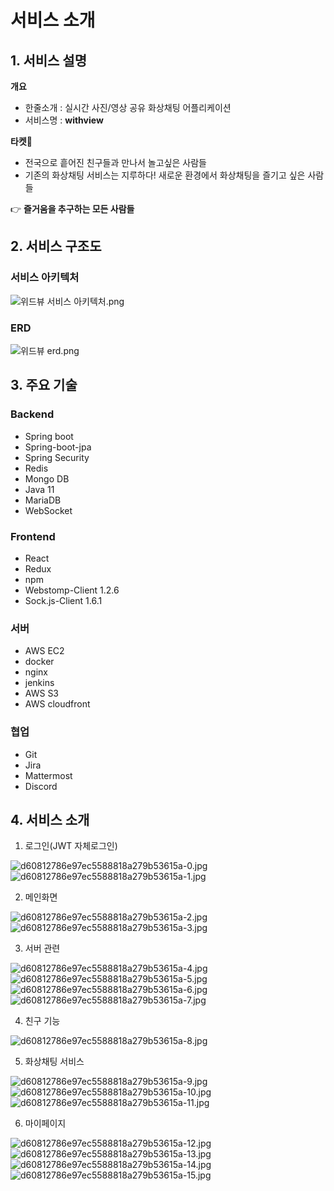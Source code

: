 # 서비스 소개

## 1. 서비스 설명

**개요**

- 한줄소개 : 실시간 사진/영상 공유 화상채팅 어플리케이션
- 서비스명 : **withview**

**타켓**🎯

- 전국으로 흩어진 친구들과 만나서 놀고싶은 사람들
- 기존의 화상채팅 서비스는 지루하다! 새로운 환경에서 화상채팅을 즐기고 싶은 사람들

👉 **즐거움을 추구하는 모든 사람들**

## 2. 서비스 구조도

### 서비스 아키텍처
![위드뷰 서비스 아키텍처.png](./imgs/withview-architecture.png)

### ERD
![위드뷰 erd.png](./imgs/withview-erd.png)


## 3. 주요 기술

### Backend

- Spring boot
- Spring-boot-jpa
- Spring Security
- Redis
- Mongo DB
- Java 11
- MariaDB
- WebSocket

### ️Frontend

- React
- Redux
- npm
- Webstomp-Client 1.2.6
- Sock.js-Client 1.6.1

### 서버

- AWS EC2
- docker
- nginx
- jenkins
- AWS S3
- AWS cloudfront

### 협업

- Git
- Jira
- Mattermost
- Discord

## 4. 서비스 소개

1. 로그인(JWT 자체로그인)

![d60812786e97ec5588818a279b53615a-0.jpg](./imgs/d60812786e97ec5588818a279b53615a-0.jpg)
![d60812786e97ec5588818a279b53615a-1.jpg](./imgs/d60812786e97ec5588818a279b53615a-1.jpg)

2. 메인화면

![d60812786e97ec5588818a279b53615a-2.jpg](./imgs/d60812786e97ec5588818a279b53615a-2.jpg)
![d60812786e97ec5588818a279b53615a-3.jpg](./imgs/d60812786e97ec5588818a279b53615a-3.jpg)

3. 서버 관련

![d60812786e97ec5588818a279b53615a-4.jpg](./imgs/d60812786e97ec5588818a279b53615a-4.jpg)
![d60812786e97ec5588818a279b53615a-5.jpg](./imgs/d60812786e97ec5588818a279b53615a-5.jpg)
![d60812786e97ec5588818a279b53615a-6.jpg](./imgs/d60812786e97ec5588818a279b53615a-6.jpg)
![d60812786e97ec5588818a279b53615a-7.jpg](./imgs/d60812786e97ec5588818a279b53615a-7.jpg)

4. 친구 기능

![d60812786e97ec5588818a279b53615a-8.jpg](./imgs/d60812786e97ec5588818a279b53615a-8.jpg)

5. 화상채팅 서비스

![d60812786e97ec5588818a279b53615a-9.jpg](./imgs/d60812786e97ec5588818a279b53615a-9.jpg)
![d60812786e97ec5588818a279b53615a-10.jpg](./imgs/d60812786e97ec5588818a279b53615a-10.jpg)
![d60812786e97ec5588818a279b53615a-11.jpg](./imgs/d60812786e97ec5588818a279b53615a-11.jpg)

6. 마이페이지

![d60812786e97ec5588818a279b53615a-12.jpg](./imgs/d60812786e97ec5588818a279b53615a-12.jpg)
![d60812786e97ec5588818a279b53615a-13.jpg](./imgs/d60812786e97ec5588818a279b53615a-13.jpg)
![d60812786e97ec5588818a279b53615a-14.jpg](./imgs/d60812786e97ec5588818a279b53615a-14.jpg)
![d60812786e97ec5588818a279b53615a-15.jpg](./imgs/d60812786e97ec5588818a279b53615a-15.jpg)
